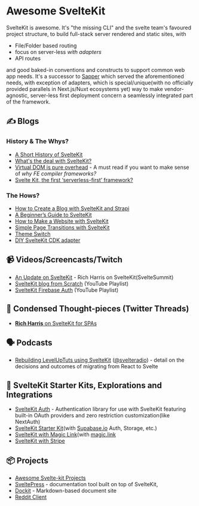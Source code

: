 # Awesome SvelteKit
SvelteKit is awesome. It's "the missing CLI" and the svelte team's favoured project structure, to build full-stack server rendered and static sites, with 
- File/Folder based routing
- focus on server-less _with adapters_
- API routes

and good baked-in conventions and constructs to support common web app needs. It's a successor to [Sapper](https://sapper.svelte.dev/) which served the aforementioned needs, with exception of adapters, which is special/unique(with no officially provided parallels in Next.js/Nuxt ecosystems yet) way to make vendor-agnostic, server-less first deployment concern a seamlessly integrated part of the framework. 

## ✍️ Blogs
### History & The Whys? ###
- [A Short History of SvelteKit](https://dev.to/ajcwebdev/a-short-history-of-sveltekit-49lk)
- [What's the deal with SvelteKit?](https://svelte.dev/blog/whats-the-deal-with-sveltekit)
- [Virtual DOM is pure overhead](https://svelte.dev/blog/virtual-dom-is-pure-overhead) - A must read if you want to make sense of _why FE compiler frameworks?_
- [Svelte Kit, the first ‘serverless-first’ framework?](https://www.voorhoede.nl/en/blog/svelte-kit-the-first-serverless-first-framework/)

### The Hows?
- [How to Create a Blog with SvelteKit and Strapi](https://strapi.io/blog/how-to-create-a-blog-with-svelte-kit-strapi)
- [A Beginner’s Guide to SvelteKit](https://www.sitepoint.com/a-beginners-guide-to-sveltekit/)
- [How to Make a Website with SvelteKit](https://prismic.io/blog/svelte-sveltekit-tutorial)
- [Simple Page Transitions with SvelteKit](https://dev.to/evanwinter/page-transitions-with-svelte-kit-35o6)
- [Theme Switch](https://dev.to/nico_bachner/sveltekit-theme-switch-a58)
- [DIY SvelteKit CDK adapter](https://dev.to/juranki/diy-sveltekit-cdk-adapter-3enp)

## 📹 Videos/Screencasts/Twitch
- [An Update on SvelteKit](https://www.youtube.com/watch?v=fnr9XWvjJHw&t=19101s) - Rich Harris on SvelteKit(SvelteSummit)
- [SvelteKit blog from Scratch](https://www.youtube.com/playlist?list=PLm_Qt4aKpfKi1LCngULWPrTEPxla8eGLr) (YouTube Playlist)
- [SvelteKit Firebase Auth](https://www.youtube.com/watch?v=XIiOhorRwUg&list=PLm_Qt4aKpfKhEzGutYRnqBOBgJ6WayTVg) (YouTube Playlist)

## 🧶 Condensed Thought-pieces (Twitter Threads)
- [__Rich Harris__ on SvelteKit for SPAs](https://twitter.com/Rich_Harris/status/1376578502833606658)

## 🗣️ Podcasts
- [Rebuilding LevelUpTuts using SvelteKit](https://share.transistor.fm/s/6316622d) ([@svelteradio](https://twitter.com/svelteradio)) - detail on the decisions and outcomes of migrating from React to Svelte

## 🏃 SvelteKit Starter Kits, Explorations and Integrations
- [SvelteKit Auth](https://github.com/Dan6erbond/sk-auth) - Authentication library for use with SvelteKit featuring built-in OAuth providers and zero restriction customization(like NextAuth)
- [SvelteKit Starter Kit](https://github.com/one-aalam/svelte-starter-kit/tree/auth-supabase)(with [Supabase.io](https://supabase.io/) Auth, Storage, etc.)
- [SvelteKit with Magic Link](https://github.com/srmullen/sveltekit-magic)(with [magic.link](https://magic.link/)
- [SvelteKit with Stripe](https://github.com/srmullen/sveltekit-stripe)

## 📦 Projects
- [Awesome Svelte-kit Projects](https://github.com/janosh/awesome-svelte-kit)
- [SveltePress](https://github.com/GeopJr/SveltePress) - documentation tool built on top of SvelteKit,
- [Dockit](https://github.com/crinklesio/dockit) - Markdown-based document site
- [Reddit Client](https://github.com/jatinhemnani01/reddit-client)
